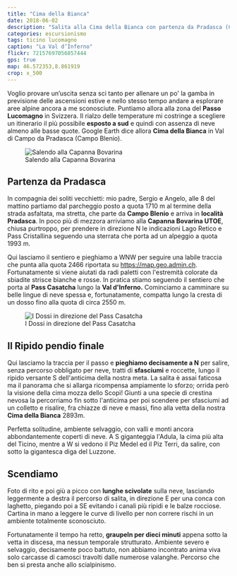 ```yaml
---
title: "Cima della Bianca"
date: 2018-06-02
description: "Salita alla Cima della Bianca con partenza da Pradasca (Campo Blenio) per la Capanna Bovarina e la Val D’Inferno"
categories: escursionismo
tags: ticino lucomagno
caption: "La Val d’Inferno"
flickr: 72157697056857444
gps: true
map: 46.572353,8.861919
crop: x_500
---
```



Voglio provare un’uscita senza sci tanto per allenare un po' la gamba in previsione delle ascensioni estive e nello stesso tempo andare a esplorare aree alpine ancora a me sconosciute. Puntiamo allora alla zona del **Passo Lucomagno** in Svizzera. Il rialzo delle temperature mi costringe a scegliere un itinerario il più possibile **esposto a sud** e quindi con assenza di neve almeno alle basse quote. Google Earth dice allora **Cima della Bianca** in Val di Campo da Pradasca (Campo Blenio).

<figure>
    <img src="https://farm2.staticflickr.com/1726/42565008951_edd2d2057a_c.jpg" alt="Salendo alla Capanna Bovarina" /> 
    <figcaption>Salendo alla Capanna Bovarina</figcaption>
</figure>

## Partenza da Pradasca

In compagnia dei soliti vecchietti: mio padre, Sergio e Angelo, alle 8 del mattino partiamo dal parcheggio posto a quota 1710 m al termine della strada asfaltata, ma stretta, che parte da **Campo Blenio** e arriva in **località Pradasca**. In poco più di mezzora arriviamo alla **Capanna Bovarina UTOE**, chiusa purtroppo, per prendere in direzione N le indicazioni Lago Retico e Pass Cristallina seguendo una sterrata che porta ad un alpeggio a quota 1993 m. 

Qui lasciamo il sentiero e pieghiamo a WNW per seguire una labile traccia che punta alla quota 2466 riportata su <a href="https://map.geo.admin.ch">https://map.geo.admin.ch</a>. Fortunatamente si viene aiutati da radi paletti con l'estremità colorate da sbiadite strisce bianche e rosse. In pratica stiamo seguendo il sentiero che porta al **Pass Casatcha** lungo la **Val d'Inferno.** Cominciamo a camminare su belle lingue di neve spessa e, fortunatamente, compatta lungo la cresta di un dosso fino alla quota di circa 2550 m. 

<figure>
    <img src="https://farm2.staticflickr.com/1721/41842875084_5d78fd4941_c.jpg" alt="I Dossi in direzione del Pass Casatcha" /> 
    <figcaption>I Dossi in direzione del Pass Casatcha</figcaption>
</figure>

## Il Ripido pendio finale

Qui lasciamo la traccia per il passo e **pieghiamo decisamente a N** per salire, senza percorso obbligato per neve, tratti di **sfasciumi** e roccette, lungo il ripido versante S dell'anticima della nostra meta. La salita è assai faticosa ma il panorama che si allarga ricompensa ampiamente lo sforzo; orrida però la visione della cima mozza dello Scopì! Giunti a una specie di crestina nevosa la percorriamo fin sotto l'anticima per poi scendere per sfasciumi ad un colletto e risalire, fra chiazze di neve e massi, fino alla vetta della nostra **Cima della Bianca** 2893m.

Perfetta solitudine, ambiente selvaggio, con valli e monti ancora abbondantemente coperti di neve. A S giganteggia l'Adula, la cima più alta del Ticino, mentre a W si vedono il Piz Medel ed il Piz Terri, da salire, con sotto la gigantesca diga del Luzzone. 

## Scendiamo

Foto di rito e poi giù a picco con **lunghe scivolate** sulla neve, lasciando leggermente a destra il percorso di salita, in direzione E per una conca con laghetto, piegando poi a SE evitando i canali più ripidi e le balze rocciose. Cartina in mano a leggere le curve di livello per non correre rischi in un ambiente totalmente sconosciuto.

Fortunatamente il tempo ha retto, **graupeln per dieci minuti** appena sotto la vetta in discesa, ma nessun temporale strutturato. Ambiente severo e selvaggio, decisamente poco battuto, non abbiamo incontrato anima viva solo carcasse di camosci travolti dalle numerose valanghe. Percorso che ben si presta anche allo scialpinismo.
